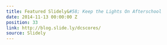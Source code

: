 ```yaml
---
title: Featured Slidely&#58; Keep the Lights On Afterschool
date: 2014-11-13 00:00:00 Z
position: 33
link: http://blog.slide.ly/dcscores/
source: Slidely
---
```


